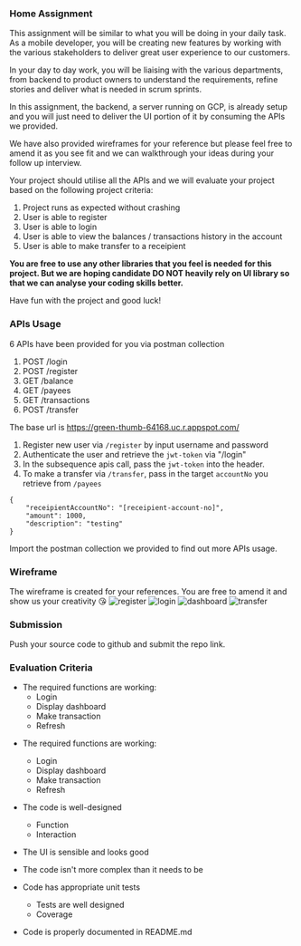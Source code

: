 ### Home Assignment

This assignment will be similar to what you will be doing in your daily task. As a mobile developer, you will be creating new features by working with the various stakeholders to deliver great user experience to our customers.

In your day to day work, you will be liaising with the various departments, from backend to product owners to understand the requirements, refine stories and deliver what is needed in scrum sprints.

In this assignment, the backend, a server running on GCP, is already setup and you will just need to deliver the UI portion of it by consuming the APIs we provided.

We have also provided wireframes for your reference but please feel free to amend it as you see fit and we can walkthrough your ideas during your follow up interview.

Your project should utilise all the APIs and we will evaluate your project based on the following project criteria:

1. Project runs as expected without crashing
2. User is able to register
3. User is able to login
4. User is able to view the balances / transactions history in the account
5. User is able to make transfer to a receipient

<b>You are free to use any other libraries that you feel is needed for this project. But we are hoping candidate DO NOT heavily rely on UI library so that we can analyse your coding skills better.</b>

Have fun with the project and good luck!

### APIs Usage

6 APIs have been provided for you via postman collection

1. POST /login
2. POST /register
3. GET /balance
4. GET /payees
5. GET /transactions
6. POST /transfer

The base url is https://green-thumb-64168.uc.r.appspot.com/

1. Register new user via `/register` by input username and password
2. Authenticate the user and retrieve the `jwt-token` via "/login"
3. In the subsequence apis call, pass the `jwt-token` into the header.
4. To make a transfer via `/transfer`, pass in the target `accountNo` you retrieve from `/payees`

```
{
    "receipientAccountNo": "[receipient-account-no]",
    "amount": 1000,
    "description": "testing"
}
```

Import the postman collection we provided to find out more APIs usage.

### Wireframe

The wireframe is created for your references. You are free to amend it and show us your creativity 😘
![register](https://user-images.githubusercontent.com/16426747/136692349-0ddc34fc-d25d-486a-b8c0-7c84ea3377b1.png)
![login](https://user-images.githubusercontent.com/16426747/136692347-279c946a-3a6a-47b4-861b-fa5ca3f4b22e.png)
![dashboard](https://user-images.githubusercontent.com/16426747/136692345-3864e377-524a-4472-9d52-9eabce6cde3b.png)
![transfer](https://user-images.githubusercontent.com/16426747/136692348-71cc46df-301c-46bf-96d5-7b578870d838.png)

### Submission

Push your source code to github and submit the repo link.

### Evaluation Criteria

- The required functions are working:
  - Login
  - Display dashboard
  - Make transaction
  - Refresh

* The required functions are working:

  - Login
  - Display dashboard
  - Make transaction
  - Refresh

* The code is well-designed

  - Function
  - Interaction

* The UI is sensible and looks good

* The code isn't more complex than it needs to be

* Code has appropriate unit tests

  - Tests are well designed
  - Coverage

* Code is properly documented in README.md
